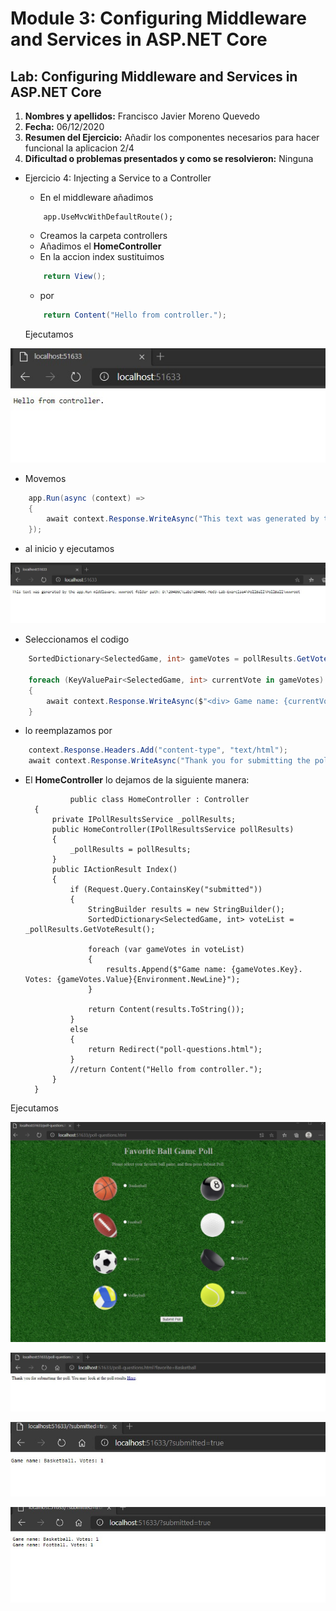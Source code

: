 # Module 3: Configuring Middleware and Services in ASP.NET Core

## Lab: Configuring Middleware and Services in ASP.NET Core 

1. **Nombres y apellidos:** Francisco Javier Moreno Quevedo
2. **Fecha:** 06/12/2020
3. **Resumen del Ejercicio:**  Añadir los componentes necesarios para hacer funcional la aplicacion 2/4
4. **Dificultad o problemas presentados y como se resolvieron:** Ninguna



- Ejercicio 4: Injecting a Service to a Controller

  - En el middleware añadimos 

  ```
      app.UseMvcWithDefaultRoute();
  ```

  - Creamos la carpeta controllers
  - Añadimos el **HomeController**
  - En la accion index sustituimos 

  ```cs
      return View();
  ```

  - por

  ```cs
      return Content("Hello from controller.");
  ```

  Ejecutamos 

  

![](./img/Captura1.jpg)



- Movemos

```cs
    app.Run(async (context) =>
    {
        await context.Response.WriteAsync("This text was generated by the app.Run middleware. wwwroot folder path: " + env.WebRootPath);
    });
```



- al inicio y ejecutamos



![](./img/Captura2.jpg)



- Seleccionamos el codigo

```cs
    SortedDictionary<SelectedGame, int> gameVotes = pollResults.GetVoteResult();

    foreach (KeyValuePair<SelectedGame, int> currentVote in gameVotes)
    {
        await context.Response.WriteAsync($"<div> Game name: {currentVote.Key}. Votes: {currentVote.Value} </div>");
    }
```

- lo reemplazamos por

```cs
	context.Response.Headers.Add("content-type", "text/html");
    await context.Response.WriteAsync("Thank you for submitting the poll. You may look at the poll results <a href='/?submitted=true'>Here</a>.");
```

- El **HomeController** lo dejamos de la siguiente manera:

   

                public class HomeController : Controller
        {
            private IPollResultsService _pollResults;
            public HomeController(IPollResultsService pollResults)
            {
                _pollResults = pollResults;
            }
            public IActionResult Index()
            {
                if (Request.Query.ContainsKey("submitted"))
                {
                    StringBuilder results = new StringBuilder();
                    SortedDictionary<SelectedGame, int> voteList = _pollResults.GetVoteResult();
        
                    foreach (var gameVotes in voteList)
                    {
                        results.Append($"Game name: {gameVotes.Key}. Votes: {gameVotes.Value}{Environment.NewLine}");
                    }
            
                    return Content(results.ToString());
                }
                else
                {
                    return Redirect("poll-questions.html");
                }
                //return Content("Hello from controller.");
            }
        }

Ejecutamos

![](./img/Captura3.jpg)



![](./img/Captura4.jpg)

![](./img/Captura5.jpg)

![](./img/Captura6.jpg)